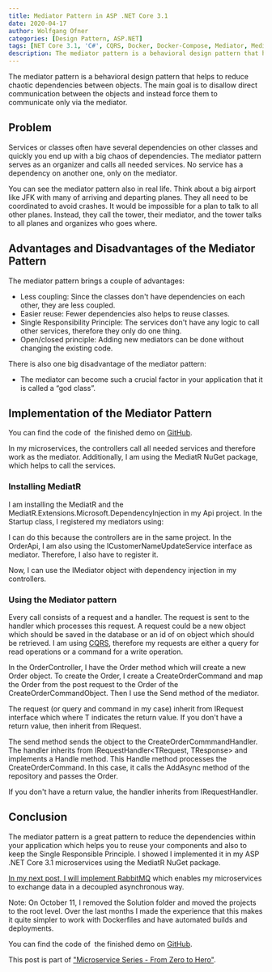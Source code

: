```yaml
---
title: Mediator Pattern in ASP .NET Core 3.1
date: 2020-04-17
author: Wolfgang Ofner
categories: [Design Pattern, ASP.NET]  
tags: [NET Core 3.1, 'C#', CQRS, Docker, Docker-Compose, Mediator, MediatR, Microservice, RabbitMQ, Swagger]
description: The mediator pattern is a behavioral design pattern that helps to reduce chaotic dependencies between objects by coordinating the communication.
---
```

The mediator pattern is a behavioral design pattern that helps to reduce chaotic dependencies between objects. The main goal is to disallow direct communication between the objects and instead force them to communicate only via the mediator.

## Problem

Services or classes often have several dependencies on other classes and quickly you end up with a big chaos of dependencies. The mediator pattern serves as an organizer and calls all needed services. No service has a dependency on another one, only on the mediator.

You can see the mediator pattern also in real life. Think about a big airport like JFK with many of arriving and departing planes. They all need to be coordinated to avoid crashes. It would be impossible for a plan to talk to all other planes. Instead, they call the tower, their mediator, and the tower talks to all planes and organizes who goes where.

## Advantages and Disadvantages of the Mediator Pattern

The mediator pattern brings a couple of advantages:

  * Less coupling: Since the classes don't have dependencies on each other, they are less coupled.
  * Easier reuse: Fewer dependencies also helps to reuse classes.
  * Single Responsibility Principle: The services don't have any logic to call other services, therefore they only do one thing.
  * Open/closed principle: Adding new mediators can be done without changing the existing code.

There is also one big disadvantage of the mediator pattern:

  * The mediator can become such a crucial factor in your application that it is called a &#8220;god class&#8221;.

## Implementation of the Mediator Pattern

You can find the code of  the finished demo on <a href="https://github.com/WolfgangOfner/MicroserviceDemo" target="_blank" rel="noopener noreferrer">GitHub</a>.

In my microservices, the controllers call all needed services and therefore work as the mediator. Additionally, I am using the MediatR NuGet package, which helps to call the services.

### Installing MediatR

I am installing the MediatR and the MediatR.Extensions.Microsoft.DependencyInjection in my Api project. In the Startup class, I registered my mediators using:

<script src="https://gist.github.com/WolfgangOfner/8d6ba951346772d06bd0ad802543bbd5.js"></script>

I can do this because the controllers are in the same project. In the OrderApi, I am also using the ICustomerNameUpdateService interface as mediator. Therefore, I also have to register it.

<script src="https://gist.github.com/WolfgangOfner/461824eef3e66559c9af25350fa6bdb0.js"></script>

Now, I can use the IMediator object with dependency injection in my controllers.

<script src="https://gist.github.com/WolfgangOfner/68bfac54e68dc33c96aeee7fd8165c2f.js"></script>

### Using the Mediator pattern

Every call consists of a request and a handler. The request is sent to the handler which processes this request. A request could be a new object which should be saved in the database or an id of on object which should be retrieved. I am using [CQRS](https://www.programmingwithwolfgang.com/cqrs-in-asp-net-core-3-1), therefore my requests are either a query for read operations or a command for a write operation.

In the OrderController, I have the Order method which will create a new Order object. To create the Order, I create a CreateOrderCommand and map the Order from the post request to the Order of the CreateOrderCommandObject. Then I use the Send method of the mediator.

<script src="https://gist.github.com/WolfgangOfner/f722b90f97845a00f668a276117cb75f.js"></script>

The request (or query and command in my case) inherit from IRequest<T> interface which where T indicates the return value. If you don't have a return value, then inherit from IRequest.

<script src="https://gist.github.com/WolfgangOfner/e9b5763c22ef59e5dfe7917613671323.js"></script>

The send method sends the object to the CreateOrderCommmandHandler. The handler inherits from IRequestHandler<TRequest, TResponse> and implements a Handle method. This Handle method processes the CreateOrderCommand. In this case, it calls the AddAsync method of the repository and passes the Order.

<script src="https://gist.github.com/WolfgangOfner/e2eadd115d3645951cd3affaa1883758.js"></script>

If you don't have a return value, the handler inherits from IRequestHandler<TRequest>.

## Conclusion

The mediator pattern is a great pattern to reduce the dependencies within your application which helps you to reuse your components and also to keep the Single Responsible Principle. I showed I implemented it in my ASP .NET Core 3.1 microservices using the MediatR NuGet package.

<a href="/rabbitmq-in-an-asp-net-core-3-1-microservice" target="_blank" rel="noopener noreferrer">In my next post, I will implement RabbitMQ</a> which enables my microservices to exchange data in a decoupled asynchronous way.

Note: On October 11, I removed the Solution folder and moved the projects to the root level. Over the last months I made the experience that this makes it quite simpler to work with Dockerfiles and have automated builds and deployments.

You can find the code of  the finished demo on <a href="https://github.com/WolfgangOfner/MicroserviceDemo" target="_blank" rel="noopener noreferrer">GitHub</a>.

This post is part of ["Microservice Series - From Zero to Hero"](/microservice-series-from-zero-to-hero).